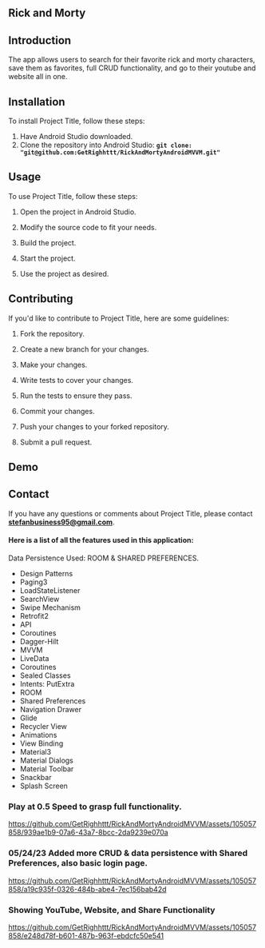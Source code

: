 ## **Rick and Morty**

## **Introduction**
The app allows users to search for their favorite rick and morty characters, save them as favorites, full CRUD functionality, and go to their youtube and website all in one. 

## **Installation**

 

To install Project Title, follow these steps:

 
1. Have Android Studio downloaded.
2. Clone the repository into Android Studio: **`git clone: "git@github.com:GetRighhttt/RickAndMortyAndroidMVVM.git" `**

## **Usage**

To use Project Title, follow these steps:

1. Open the project in Android Studio.

2. Modify the source code to fit your needs.

3. Build the project.

4. Start the project.

5. Use the project as desired.

## **Contributing**

If you'd like to contribute to Project Title, here are some guidelines:
 

1. Fork the repository.

2. Create a new branch for your changes.

3. Make your changes.

4. Write tests to cover your changes.

5. Run the tests to ensure they pass.

6. Commit your changes.

7. Push your changes to your forked repository.

8. Submit a pull request.

## **Demo**


## **Contact**

If you have any questions or comments about Project Title, please contact **stefanbusiness95@gmail.com**.

#### Here is a list of all the features used in this application:

Data Persistence Used: ROOM & SHARED PREFERENCES.

- Design Patterns
- Paging3
- LoadStateListener
- SearchView
- Swipe Mechanism
- Retrofit2
- API
- Coroutines
- Dagger-Hilt
- MVVM
- LiveData
- Coroutines
- Sealed Classes
- Intents: PutExtra
- ROOM
- Shared Preferences
- Navigation Drawer
- Glide
- Recycler View
- Animations
- View Binding
- Material3
- Material Dialogs
- Material Toolbar
- Snackbar
- Splash Screen

### Play at 0.5 Speed to grasp full functionality.
https://github.com/GetRighhttt/RickAndMortyAndroidMVVM/assets/105057858/939ae1b9-07a6-43a7-8bcc-2da9239e070a

### 05/24/23 Added more CRUD & data persistence with Shared Preferences, also basic login page.

https://github.com/GetRighhttt/RickAndMortyAndroidMVVM/assets/105057858/a19c935f-0326-484b-abe4-7ec156bab42d

### Showing YouTube, Website, and Share Functionality

https://github.com/GetRighhttt/RickAndMortyAndroidMVVM/assets/105057858/e248d78f-b601-487b-963f-ebdcfc50e541



